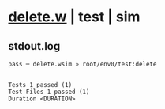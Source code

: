 # [delete.w](../../../../../../examples/tests/sdk_tests/bucket/delete.w) | test | sim

## stdout.log
```log
pass ─ delete.wsim » root/env0/test:delete
 
 
Tests 1 passed (1)
Test Files 1 passed (1)
Duration <DURATION>
```

